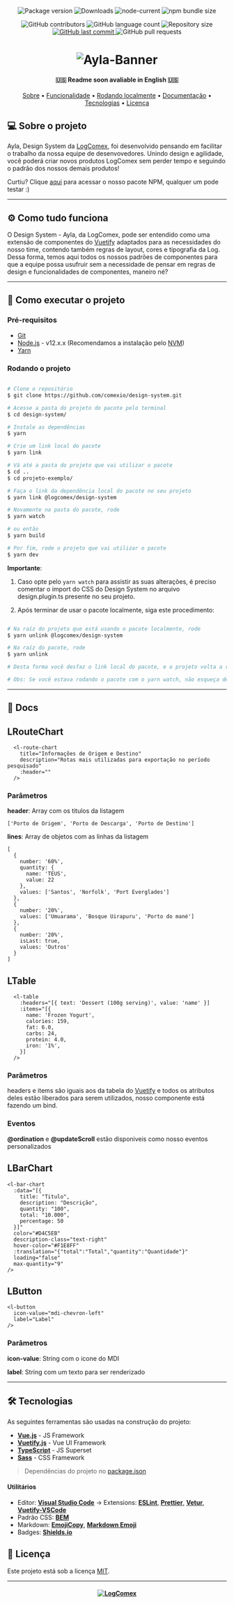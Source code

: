 <!-- Badges sessio -->
<p align="center">

  <img alt="Package version" src="https://img.shields.io/npm/v/@logcomex/design?e&style=for-the-badge">
  
  <img alt="Downloads" src="https://img.shields.io/npm/dm/@logcomex/design?color=orange&style=for-the-badge">
  
  <img alt="node-current" src="https://img.shields.io/node/v/@logcomex/design?color=orange&style=for-the-badge">
  
  <img alt="npm bundle size" src="https://img.shields.io/bundlephobia/min/@logcomex/design?color=orange&style=for-the-badge">
	
</p>

<p align="center">
	
  <img alt="GitHub contributors" src="https://img.shields.io/github/contributors/comexio/design-system?color=blue&style=for-the-badge">

  <img alt="GitHub language count" src="https://img.shields.io/github/languages/count/comexio/design-system?color=blue&style=for-the-badge">
  
  <img alt="Repository size" src="https://img.shields.io/github/repo-size/comexio/design-system?color=blue&style=for-the-badge">
  
  <a target="_blank" rel="noopener noreferrer" href="https://github.com/comexio/design-system/commits/master">
    <img alt="GitHub last commit" src="https://img.shields.io/github/last-commit/comexio/design-system?color=blue&style=for-the-badge">
  </a>
  
  <img alt="GitHub pull requests" src="https://img.shields.io/github/issues-pr/comexio/design-system?color=blue&style=for-the-badge">
    
</p>

</p>

<!--Banner session-->
<h1 align="center">
    <img alt="Ayla-Banner" title="Ayla - LogComex Design System" src=".github/assets/ayla-logo.png"/>
</h1>

<!--Info session-->
<h4 align="center"> 
	🇺🇸 Readme soon avaliable in English 🇺🇸
</h4>

<!-- Index session-->
<p align="center">
 <a href="#-sobre-o-projeto">Sobre</a> •
 <a href="#-como-tudo-funciona">Funcionalidade</a> •
 <a href="#-como-executar-o-projeto">Rodando localmente</a> • 
 <a href="#-docs">Documentação</a> • 
 <a href="#-tecnologias">Tecnologias</a> • 
 <a href="#-licença">Licença</a>
</p>

<!--About session-->
## 💻 Sobre o projeto

Ayla, Design System da [LogComex](https://www.logcomex.com/), foi desenvolvido pensando em facilitar o trabalho da nossa equipe de desenvovedores. Unindo design e agilidade, você poderá criar novos produtos LogComex sem perder tempo e seguindo o padrão dos nossos demais produtos!

Curtiu? Clique [aqui](https://www.npmjs.com/package/@logcomex/design) para acessar o nosso pacote NPM, qualquer um pode testar :) 

---

<!--Functionalities session-->
## ⚙️ Como tudo funciona

O Design System - Ayla, da LogComex, pode ser entendido como uma extensão de componentes do [Vuetify](https://vuetifyjs.com/) adaptados para as necessidades do nosso time, contendo também regras de layout, cores e tipografia da Log. Dessa forma, temos aqui todos os nossos padrões de componentes para que a equipe possa usufruir sem a necessidade de pensar em regras de design e funcionalidades de componentes, maneiro né?

---

<!--Running session-->
## 🚀 Como executar o projeto

### Pré-requisitos

* [Git](https://git-scm.com)
* [Node.js](https://nodejs.org/en/) - v12.x.x (Recomendamos a instalação pelo [NVM](https://github.com/nvm-sh/nvm))
* [Yarn](https://classic.yarnpkg.com/pt-BR/)

### Rodando o projeto

```bash

# Clone o repositório
$ git clone https://github.com/comexio/design-system.git

# Acesse a pasta do projeto do pacote pelo terminal
$ cd design-system/

# Instale as dependências
$ yarn

# Crie um link local do pacote
$ yarn link

# Vá até a pasta do projeto que vai utilizar o pacote
$ cd ..
$ cd projeto-exemplo/

# Faça o link da dependência local do pacote no seu projeto
$ yarn link @logcomex/design-system

# Novamente na pasta do pacote, rode
$ yarn watch

# ou então
$ yarn build

# Por fim, rode o projeto que vai utilizar o pacote
$ yarn dev

```

**Importante**: 

1. Caso opte pelo ```yarn watch``` para assistir as suas alterações, é preciso comentar o import do CSS do Design System no arquivo design.plugin.ts presente no seu projeto.

2. Após terminar de usar o pacote localmente, siga este procedimento:

```bash

# Na raíz do projeto que está usando o pacote localmente, rode
$ yarn unlink @logcomex/design-system

# Na raíz do pacote, rode
$ yarn unlink

# Desta forma você desfaz o link local do pacote, e o projeto volta a referenciar o link do pacote NPM.

# Obs: Se vocẽ estava rodando o pacote com o yarn watch, não esqueça de descomentar o css no design.plugin.ts!

```
---

<!--Docs session-->
## :open_file_folder: Docs
<p align="center">

## LRouteChart

```
  <l-route-chart
    title="Informações de Origem e Destino"
    description="Rotas mais utilizadas para exportação no período pesquisado"
    :header=""
  />
```

### Parâmetros

**header**: Array com os titulos da listagem
```
['Porto de Origem', 'Porto de Descarga', 'Porto de Destino']
```

**lines**: Array de objetos com as linhas da listagem
```
[
  {
    number: '60%',
    quantity: {
      name: 'TEUS',
      value: 22
    },
    values: ['Santos', 'Norfolk', 'Port Everglades']
  },
  {
    number: '20%',
    values: ['Umuarama', 'Bosque Uirapuru', 'Porto do mané']
  },
  {
    number: '20%',
    isLast: true,
    values: 'Outros'
  }
]
```

## LTable

```
  <l-table
    :headers="[{ text: 'Dessert (100g serving)', value: 'name' }]
    :items="[{
      name: 'Frozen Yogurt',
      calories: 159,
      fat: 6.0,
      carbs: 24,
      protein: 4.0,
      iron: '1%',
    }]
  />
```

### Parâmetros
headers e items são iguais aos da tabela do [Vuetify](https://vuetifyjs.com/en/components/data-tables/#data-tables) e todos os atributos deles estão liberados para serem utilizados, nosso componente está fazendo um bind.

### Eventos
**@ordination** e **@updateScroll** estão disponiveis como nosso eventos personalizados

## LBarChart

```
<l-bar-chart
  :data="[{
    title: "Titulo",
    description: "Descrição",
    quantity: "100",
    total: "10.000",
    percentage: 50
  }]"
  color="#D4C5EB"
  description-class="text-right"
  hover-color="#F1E8FF"
  :translation="{"total":"Total","quantity":"Quantidade"}"
  loading="false"
  max-quantity="9"
/>
```

## LButton

```
<l-button
  icon-value="mdi-chevron-left"
  label="Label"
/>
```
### Parâmetros

**icon-value**: String com o icone do MDI

**label**: String com um texto para ser renderizado
  
</p>

---

<!--Tecnologies session-->
## 🛠 Tecnologias

As seguintes ferramentas são usadas na construção do projeto:

-   **[Vue.js](https://vuejs.org/)** - JS Framework
-   **[Vuetify.js](https://vuetifyjs.com/)** - Vue UI Framework
-   **[TypeScript](https://www.typescriptlang.org/)** - JS Superset
-   **[Sass](https://sass-lang.com/)** - CSS Framework

> Dependências do projeto no [package.json](./package.json)

#### **Utilitários**

-   Editor:  **[Visual Studio Code](https://code.visualstudio.com/)**  → Extensions:  **[ESLint](https://marketplace.visualstudio.com/items?itemName=dbaeumer.vscode-eslint)**, **[Prettier](https://marketplace.visualstudio.com/items?itemName=esbenp.prettier-vscode)**, **[Vetur](https://marketplace.visualstudio.com/items?itemName=octref.vetur)**, **[Vuetify-VSCode](https://marketplace.visualstudio.com/items?itemName=vuetifyjs.vuetify-vscode)**
-   Padrão CSS:  **[BEM](http://getbem.com/introduction/)**
-   Markdown:  **[EmojiCopy](https://www.emojicopy.com)**,  **[Markdown Emoji](https://gist.github.com/rxaviers/7360908)**
-   Badges:  **[Shields.io](https://shields.io)**


<!--License session-->
## 📝 Licença

Este projeto está sob a licença [MIT](./LICENSE).

---

<!--Bottom session-->
<h4 align=center>
 	<a target="_blank" rel="noopener noreferrer" href="https://www.logcomex.com/">
    <img alt="LogComex" title="LogComex Logo" src=".github/assets/logcomex-logo.png"/>
  </a>
</h4>
